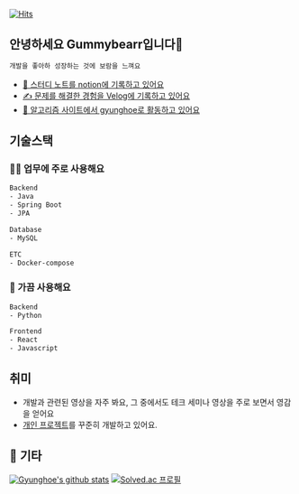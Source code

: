 [![Hits](https://hits.seeyoufarm.com/api/count/incr/badge.svg?url=https%3A%2F%2Fgithub.com%2FGummybearr&count_bg=%2379C83D&title_bg=%23555555&icon=&icon_color=%23E7E7E7&title=hits&edge_flat=false)](https://hits.seeyoufarm.com)

## 안녕하세요 Gummybearr입니다👋

```html
개발을 좋아하 성장하는 것에 보람을 느껴요
```
- [📑 스터디 노트를 notion에 기록하고 있어요](https://www.notion.so/375d5c7ce35042538e7c11645111c1ba)
- [✍️ 문제를 해결한 경험을 Velog에 기록하고 있어요](https://velog.io/@gyunghoe)
- [🤔 알고리즘 사이트에서 gyunghoe로 활동하고 있어요](https://solved.ac/gyunghoe)

## 기술스택

### 🧑‍💻 업무에 주로 사용해요

```html
Backend
- Java
- Spring Boot
- JPA

Database
- MySQL

ETC
- Docker-compose
```

### 👀 가끔 사용해요
```html
Backend
- Python

Frontend
- React
- Javascript
```

## 취미
- 개발과 관련된 영상을 자주 봐요, 그 중에서도 테크 세미나 영상을 주로 보면서 영감을 얻어요
- [개인 프로젝트](https://github.com/Gummybearr/Recruit_Bot_Skeleton_Code)를 꾸준히 개발하고 있어요. 

## 📝 기타

[![Gyunghoe's github stats](https://github-readme-stats.vercel.app/api?username=Gummybearr&show_icons=true&hide_border=true)](https://github.com/Gummybearr)
[![Solved.ac 프로필](http://mazassumnida.wtf/api/v2/generate_badge?boj=gyunghoe)](https://solved.ac/gyunghoe) 　

<!--
**Gummybearr/Gummybearr** is a ✨ _special_ ✨ repository because its `README.md` (this file) appears on your GitHub profile.

Here are some ideas to get you started:

- 🔭 I’m currently working on ...
- 🌱 I’m currently learning ...
- 👯 I’m looking to collaborate on ...
- 🤔 I’m looking for help with ...
- 💬 Ask me about ...
- 📫 How to reach me: ...
- 😄 Pronouns: ...
- ⚡ Fun fact: ...
-->
